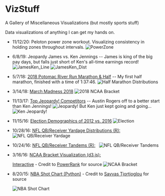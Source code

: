 # VizStuff
A Gallery of Miscellaneous Visualizations (but mostly sports stuff)

Data visualizations of anything I can get my hands on.
 - 11/12/20: Peloton power zone workout.  Visualizing consistency in holding zones throughout intervals.
   ![PowerZone](personal/power_zone_max_ride.png)
 - 6/8/19: Jeopardy James vs. Ken Jennings  -- James is king of the big pay days, but falls just short of Ken's all-time earnings record!
   ![JamesKen_Line](pop-culture/2019-06-08-james-h/JamesVsKen_Line.PNG)
   ![JamesKen_Dist](pop-culture/2019-06-08-james-h/JamesVsKen_Dist.PNG)
 - 5/7/18: [2018 Potomac River Run Marathon & Half](http://safetyandhealthfoundation.org/20180506.html) -- My first half marathon, finished with a time of 1:37:46.
    ![Half Marathon Distributions](personal/HalfMarathonDistributions.PNG)
 - 3/14/18: [March Madness 2018](https://github.com/mtdickey/Kaggle-March-Madness/tree/master/2018/Mens)
    ![2018 NCAA Bracket](basketball/NCAARoundByRoundBraketViz2018.PNG)
 - 11/13/17: [Top Jeopardy! Competitors](https://thejeopardyfan.com/statistics/ultra-champs-10-game-winners)  -- Austin Rogers off to a better start than Ken Jennings!
   ![Jeopardy!](pop-culture/2017-11-13-austin-r/Jeopardy!.PNG)
   But Ken just kept going and going...
   ![Ken Jeopardy!](pop-culture/2017-11-13-austin-r/Jeopardy!.PNG)

 - 11/15/16: [Election Demographics of 2012 vs. 2016](https://mtdickey.shinyapps.io/2016_Election/)
   ![Election](politics/2012vs2016Election.PNG)

 - 10/28/16: [NFL QB/Receiver Yardage Distributions (R):](http://rpubs.com/mtdickey/QB-WR-Yardage)
   ![NFL QB/Receiver Yardage](football/QB-Receiver%20Yard%20Dist/ReceiverDists.PNG)
   
 - 10/24/16: [NFL QB/Receiver Tandems (R):](https://www.reddit.com/r/dataisbeautiful/comments/597pa1/nfl_top_qbreceiver_tandems_oc/)
   ![NFL QB/Receiver Tandems](football/tandem-tds/QBTandems.PNG)
   
 - 3/16/16: [NCAA Bracket Visualization (d3.js):](https://datacolumn.wordpress.ncsu.edu/blog/2016/03/16/students-take-on-march-machine-learning-mania/)
 
   [Interactive](https://vida.io/documents/Ya5xhppozDH7Bt97W) - Credit to [PowerRank](http://thepowerrank.com/ncaa-tournament-predictions/) for source
   ![NCAA Bracket](basketball/march-madness.png)

- 8/20/15: [NBA Shot Chart (Python)](https://twitter.com/mtdickey/status/634557569047089152) - Credit to [Savvas Tjortjoglou](http://savvastjortjoglou.com/nba-shot-sharts.html) for source

  ![NBA Shot Chart](basketball/KevinLove.jpg_large)
